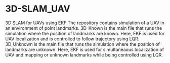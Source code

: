 # 3D-SLAM_UAV
3D SLAM for UAVs using EKF
The repository contains simulation of a UAV in an environment of point landmarks.
3D_Known is the main file that runs the simulation where the position of landmarks are known. Here, EKF is used for UAV localization and is controlled to follow trajectory using LQR.
3D_Unknown is the main file that runs the simulation where the position of landmarks are unknown. Here, EKF is used for simultaneaous localization of UAV and mapping or unknown landmarks while being controlled using LQR.
